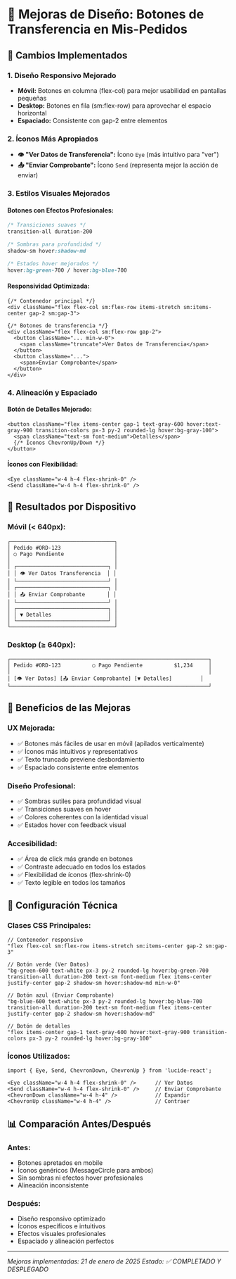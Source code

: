 # 🎨 Mejoras de Diseño: Botones de Transferencia en Mis-Pedidos

## 🚀 **Cambios Implementados**

### **1. Diseño Responsivo Mejorado**
- **Móvil:** Botones en columna (flex-col) para mejor usabilidad en pantallas pequeñas
- **Desktop:** Botones en fila (sm:flex-row) para aprovechar el espacio horizontal
- **Espaciado:** Consistente con gap-2 entre elementos

### **2. Íconos Más Apropiados**
- **👁️ "Ver Datos de Transferencia":** Ícono `Eye` (más intuitivo para "ver")
- **📤 "Enviar Comprobante":** Ícono `Send` (representa mejor la acción de enviar)

### **3. Estilos Visuales Mejorados**

#### **Botones con Efectos Profesionales:**
```css
/* Transiciones suaves */
transition-all duration-200

/* Sombras para profundidad */
shadow-sm hover:shadow-md

/* Estados hover mejorados */
hover:bg-green-700 / hover:bg-blue-700
```

#### **Responsividad Optimizada:**
```tsx
{/* Contenedor principal */}
<div className="flex flex-col sm:flex-row items-stretch sm:items-center gap-2 sm:gap-3">

{/* Botones de transferencia */}
<div className="flex flex-col sm:flex-row gap-2">
  <button className="... min-w-0">
    <span className="truncate">Ver Datos de Transferencia</span>
  </button>
  <button className="...">
    <span>Enviar Comprobante</span>
  </button>
</div>
```

### **4. Alineación y Espaciado**

#### **Botón de Detalles Mejorado:**
```tsx
<button className="flex items-center gap-1 text-gray-600 hover:text-gray-900 transition-colors px-3 py-2 rounded-lg hover:bg-gray-100">
  <span className="text-sm font-medium">Detalles</span>
  {/* Íconos ChevronUp/Down */}
</button>
```

#### **Íconos con Flexibilidad:**
```tsx
<Eye className="w-4 h-4 flex-shrink-0" />
<Send className="w-4 h-4 flex-shrink-0" />
```

## 📱 **Resultados por Dispositivo**

### **Móvil (< 640px):**
```
┌─────────────────────────────────┐
│ Pedido #ORD-123                 │
│ ○ Pago Pendiente                │
│                                 │
│ ┌─────────────────────────────┐ │
│ │ 👁️ Ver Datos Transferencia  │ │
│ └─────────────────────────────┘ │
│ ┌─────────────────────────────┐ │
│ │ 📤 Enviar Comprobante       │ │
│ └─────────────────────────────┘ │
│ ┌─────────────────────────────┐ │
│ │ ▼ Detalles                  │ │
│ └─────────────────────────────┘ │
└─────────────────────────────────┘
```

### **Desktop (≥ 640px):**
```
┌───────────────────────────────────────────────────────────────┐
│ Pedido #ORD-123          ○ Pago Pendiente          $1,234     │
│                                                               │
│ [👁️ Ver Datos] [📤 Enviar Comprobante] [▼ Detalles]         │
└───────────────────────────────────────────────────────────────┘
```

## 🎯 **Beneficios de las Mejoras**

### **UX Mejorada:**
- ✅ Botones más fáciles de usar en móvil (apilados verticalmente)
- ✅ Íconos más intuitivos y representativos
- ✅ Texto truncado previene desbordamiento
- ✅ Espaciado consistente entre elementos

### **Diseño Profesional:**
- ✅ Sombras sutiles para profundidad visual
- ✅ Transiciones suaves en hover
- ✅ Colores coherentes con la identidad visual
- ✅ Estados hover con feedback visual

### **Accesibilidad:**
- ✅ Área de click más grande en botones
- ✅ Contraste adecuado en todos los estados
- ✅ Flexibilidad de íconos (flex-shrink-0)
- ✅ Texto legible en todos los tamaños

## 🔧 **Configuración Técnica**

### **Clases CSS Principales:**
```tsx
// Contenedor responsivo
"flex flex-col sm:flex-row items-stretch sm:items-center gap-2 sm:gap-3"

// Botón verde (Ver Datos)
"bg-green-600 text-white px-3 py-2 rounded-lg hover:bg-green-700 transition-all duration-200 text-sm font-medium flex items-center justify-center gap-2 shadow-sm hover:shadow-md min-w-0"

// Botón azul (Enviar Comprobante)
"bg-blue-600 text-white px-3 py-2 rounded-lg hover:bg-blue-700 transition-all duration-200 text-sm font-medium flex items-center justify-center gap-2 shadow-sm hover:shadow-md"

// Botón de detalles
"flex items-center gap-1 text-gray-600 hover:text-gray-900 transition-colors px-3 py-2 rounded-lg hover:bg-gray-100"
```

### **Íconos Utilizados:**
```tsx
import { Eye, Send, ChevronDown, ChevronUp } from 'lucide-react';

<Eye className="w-4 h-4 flex-shrink-0" />      // Ver Datos
<Send className="w-4 h-4 flex-shrink-0" />     // Enviar Comprobante
<ChevronDown className="w-4 h-4" />            // Expandir
<ChevronUp className="w-4 h-4" />              // Contraer
```

## 📊 **Comparación Antes/Después**

### **Antes:**
- Botones apretados en mobile
- Íconos genéricos (MessageCircle para ambos)
- Sin sombras ni efectos hover profesionales
- Alineación inconsistente

### **Después:**
- Diseño responsivo optimizado
- Íconos específicos e intuitivos
- Efectos visuales profesionales
- Espaciado y alineación perfectos

---

*Mejoras implementadas: 21 de enero de 2025*
*Estado: ✅ COMPLETADO Y DESPLEGADO*

